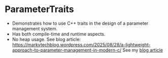 # ParameterTraits
* Demonstrates how to use C++ traits in the design of a parameter management system.  
* Has both compile-time and runtime aspects.
* No heap usage.
See blog article: https://markvtechblog.wordpress.com/2025/08/28/a-lightweight-approach-to-parameter-management-in-modern-c/
See my [blog article](https://markvtechblog.wordpress.com/2025/08/28/a-lightweight-approach-to-parameter-management-in-modern-c/)
